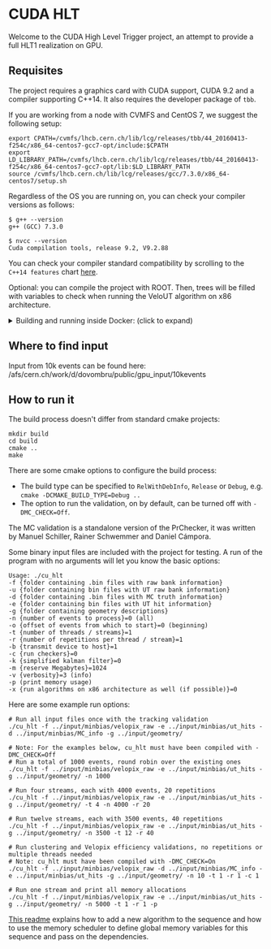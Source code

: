 CUDA HLT
========

Welcome to the CUDA High Level Trigger project, an attempt to provide
a full HLT1 realization on GPU.

Requisites
----------
The project requires a graphics card with CUDA support, CUDA 9.2 and a compiler supporting C++14. It also requires the developer package of `tbb`.

If you are working from a node with CVMFS and CentOS 7, we suggest the following setup:

```shell
export CPATH=/cvmfs/lhcb.cern.ch/lib/lcg/releases/tbb/44_20160413-f254c/x86_64-centos7-gcc7-opt/include:$CPATH
export LD_LIBRARY_PATH=/cvmfs/lhcb.cern.ch/lib/lcg/releases/tbb/44_20160413-f254c/x86_64-centos7-gcc7-opt/lib:$LD_LIBRARY_PATH
source /cvmfs/lhcb.cern.ch/lib/lcg/releases/gcc/7.3.0/x86_64-centos7/setup.sh
```

Regardless of the OS you are running on, you can check your compiler versions as follows:

```shell
$ g++ --version
g++ (GCC) 7.3.0

$ nvcc --version
Cuda compilation tools, release 9.2, V9.2.88
```

You can check your compiler standard compatibility by scrolling to the `C++14 features` chart [here](https://en.cppreference.com/w/cpp/compiler_support).

Optional: you can compile the project with ROOT. Then, trees will be filled with variables to check when running the VeloUT algorithm on x86 architecture.

<details><summary>Building and running inside Docker: (click to expand)</summary><p>

The following lines will build the code base from any computer with NVidia-Docker, assuming you are in the directory with the code checkout and want to build in `build`:

```bash
docker run --runtime=nvidia -e NVIDIA_VISIBLE_DEVICES=0 --rm -v $(pwd):/cuda_hlt -it nvidia/cuda:9.2-devel-ubuntu18.04 bash

apt update && apt install -y cmake libtbb-dev
mkdir build
cmake ..
make
```

</p></details>

Where to find input
-------------
Input from 10k events can be found here: /afs/cern.ch/work/d/dovombru/public/gpu_input/10kevents

How to run it
-------------

The build process doesn't differ from standard cmake projects:

    mkdir build
    cd build
    cmake ..
    make

There are some cmake options to configure the build process:

   * The build type can be specified to `RelWithDebInfo`, `Release` or `Debug`, e.g. `cmake -DCMAKE_BUILD_TYPE=Debug ..`
   * The option to run the validation, on by default, can be turned off with `-DMC_CHECK=Off`. 
   

The MC validation is a standalone version of the PrChecker, it was written by
Manuel Schiller, Rainer Schwemmer and Daniel Cámpora.

Some binary input files are included with the project for testing.
A run of the program with no arguments will let you know the basic options:

    Usage: ./cu_hlt
    -f {folder containing .bin files with raw bank information}
    -u {folder containing bin files with UT raw bank information}
    -d {folder containing .bin files with MC truth information}
    -e {folder containing bin files with UT hit information}
    -g {folder containing geometry descriptions}
    -n {number of events to process}=0 (all)
    -o {offset of events from which to start}=0 (beginning)
    -t {number of threads / streams}=1
    -r {number of repetitions per thread / stream}=1
    -b {transmit device to host}=1
    -c {run checkers}=0
    -k {simplified kalman filter}=0
    -m {reserve Megabytes}=1024
    -v {verbosity}=3 (info)
    -p (print memory usage)
    -x {run algorithms on x86 architecture as well (if possible)}=0


Here are some example run options:

    # Run all input files once with the tracking validation
    ./cu_hlt -f ../input/minbias/velopix_raw -e ../input/minbias/ut_hits -d ../input/minbias/MC_info -g ../input/geometry/

    # Note: For the examples below, cu_hlt must have been compiled with -DMC_CHECK=Off
    # Run a total of 1000 events, round robin over the existing ones
    ./cu_hlt -f ../input/minbias/velopix_raw -e ../input/minbias/ut_hits -g ../input/geometry/ -n 1000

    # Run four streams, each with 4000 events, 20 repetitions
    ./cu_hlt -f ../input/minbias/velopix_raw -e ../input/minbias/ut_hits -g ../input/geometry/ -t 4 -n 4000 -r 20

    # Run twelve streams, each with 3500 events, 40 repetitions
    ./cu_hlt -f ../input/minbias/velopix_raw -e ../input/minbias/ut_hits -g ../input/geometry/ -n 3500 -t 12 -r 40

    # Run clustering and Velopix efficiency validations, no repetitions or multiple threads needed
    # Note: cu_hlt must have been compiled with -DMC_CHECK=On
    ./cu_hlt -f ../input/minbias/velopix_raw -d ../input/minbias/MC_info -e ../input/minbias/ut_hits -g ../input/geometry/ -n 10 -t 1 -r 1 -c 1
    
    # Run one stream and print all memory allocations
    ./cu_hlt -f ../input/minbias/velopix_raw -e ../input/minbias/ut_hits -g ../input/geometry/ -n 5000 -t 1 -r 1 -p

[This readme](readme_cuda_developer.md) explains how to add a new algorithm to the sequence and how to use the memory scheduler to define global memory variables for this sequence and pass on the dependencies.

